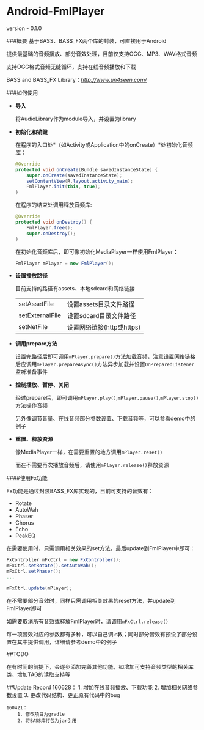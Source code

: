 # Android-FmlPlayer
version - 0.1.0

###概要
基于BASS、BASS_FX两个库的封装，可直接用于Android

提供最基础的音频播放、部分音效处理，目前仅支持OGG、MP3、WAV格式音频

支持OGG格式音频无缝循环，支持在线音频播放和下载

BASS and BASS_FX Library：*http://www.un4seen.com/*

###如何使用
  
* **导入**

    将AudioLibrary作为module导入，并设置为library
    
* **初始化和销毁**

    在程序的入口处*（如Activity或Application中的onCreate）*处初始化音频库：
    ```java
    @Override
    protected void onCreate(Bundle savedInstanceState) {
        super.onCreate(savedInstanceState);
        setContentView(R.layout.activity_main);
        FmlPlayer.init(this, true);
    }
    ```

    在程序的结束处调用释放音频库:
    ```java
    @Override
    protected void onDestroy() {
        FmlPlayer.free();
        super.onDestroy();
    }
    ```
    
    在初始化音频库后，即可像初始化MediaPlayer一样使用FmlPlayer：
    ```java
    FmlPlayer mPlayer = new FmlPlayer();
    ```
    
* **设置播放路径**
    
    目前支持的路径有assets、本地sdcard和网络链接
    
    |               |                        |
    |---------------|------------------------|
    |setAssetFile   |设置assets目录文件路径    |
    |setExternalFile|设置sdcard目录文件路径    |
    |setNetFile     |设置网络链接(http或https) |
    
* **调用prepare方法**

    设置完路径后即可调用`mPlayer.prepare()`方法加载音频，注意设置网络链接后应调用`mPlayer.prepareAsync()`方法异步加载并设置`OnPreparedListener`监听准备事件
    
* **控制播放、暂停、关闭**

    经过prepare后，即可调用`mPlayer.play()`,`mPlayer.pause()`,`mPlayer.stop()`方法操作音频
    
    另外像调节音量、在线音频部分参数设置、下载音频等，可以参看demo中的例子
    
* **重置、释放资源**

    像MediaPlayer一样，在需要重置的地方调用`mPlayer.reset()`
    
    而在不需要再次播放音频后，请使用`mPlayer.release()`释放资源
    
####使用Fx功能
    
Fx功能是通过封装BASS_FX库实现的，目前可支持的音效有：

* Rotate
* AutoWah
* Phaser
* Chorus
* Echo
* PeakEQ

在需要使用时，只需调用相关效果的set方法，最后update到FmlPlayer中即可：

```java
FxController mFxCtrl = new FxController();
mFxCtrl.setRotate().setAutoWah();
mFxCtrl.setPhaser();
...

mFxCtrl.update(mPlayer);
```

在不需要部分音效时，同样只需调用相关效果的reset方法，并update到FmlPlayer即可

如需要取消所有音效或释放FmlPlayer时，请调用`mFxCtrl.release()`

每一项音效对应的参数都有多种，可以自己调♂教；同时部分音效有预设了部分设置在其中提供调用，详细请参考demo中的例子

##TODO

在有时间的前提下，会逐步添加完善其他功能，如增加可支持音频类型的相关库类、增加TAG的读取支持等

##Update Record
    160628：
        1. 增加在线音频播放、下载功能
        2. 增加相关网络参数设置
        3. 更改代码结构、更正原有代码中的bug

    160421：
        1. 修改项目为gradle
        2. 将BASS库打包为jar引用